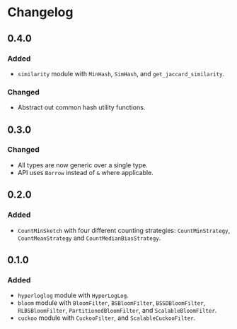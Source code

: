 # Changelog

## 0.4.0

### Added

 - `similarity` module with `MinHash`, `SimHash`, and `get_jaccard_similarity`.

### Changed

 - Abstract out common hash utility functions.

## 0.3.0

### Changed

 - All types are now generic over a single type.
 - API uses `Borrow` instead of `&` where applicable.

## 0.2.0

### Added

 - `CountMinSketch` with four different counting strategies: `CountMinStrategy`, `CountMeanStrategy`
   and `CountMedianBiasStrategy`. 

## 0.1.0

### Added

 - `hyperloglog` module with `HyperLogLog`.
 - `bloom` module with `BloomFilter`, `BSBloomFilter`, `BSSDBloomFilter`, `RLBSBloomFilter`,
   `PartitionedBloomFilter`, and `ScalableBloomFilter`.
 - `cuckoo` module with `CuckooFilter`, and `ScalableCuckooFilter`.
